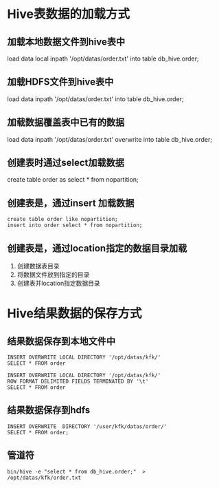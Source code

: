 # Hive表数据的加载方式
## 加载本地数据文件到hive表中
load data local inpath '/opt/datas/order.txt' into table db_hive.order;
## 加载HDFS文件到hive表中
load data  inpath '/opt/datas/order.txt' into table db_hive.order;
## 加载数据覆盖表中已有的数据
load data  inpath '/opt/datas/order.txt' overwrite into table db_hive.order;
## 创建表时通过select加载数据
create table order as select * from nopartition;
## 创建表是，通过insert 加载数据
```
create table order like nopartition;
insert into order select * from nopartition;
```
## 创建表是，通过location指定的数据目录加载
1. 创建数据表目录
2. 将数据文件放到指定的目录
3. 创建表并location指定数据目录
# Hive结果数据的保存方式
## 结果数据保存到本地文件中
```
INSERT OVERWRITE LOCAL DIRECTORY '/opt/datas/kfk/'
SELECT * FROM order

INSERT OVERWRITE LOCAL DIRECTORY '/opt/datas/kfk/'
ROW FORMAT DELIMITED FIELDS TERMINATED BY '\t'
SELECT * FROM order
```
## 结果数据保存到hdfs
```
INSERT OVERWRITE  DIRECTORY '/user/kfk/datas/order/'
SELECT * FROM order;
```
## 管道符
```
bin/hive -e "select * from db_hive.order;"  >  /opt/datas/kfk/order.txt
```
